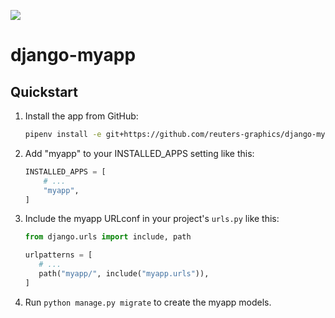 ![](https://graphics.thomsonreuters.com/style-assets/images/logos/reuters-graphics-logo/svg/graphics-logo-color-dark.svg)

# django-myapp

## Quickstart

1. Install the app from GitHub:

   ```bash
   pipenv install -e git+https://github.com/reuters-graphics/django-myapp.git#egg=myapp
   ```

2. Add "myapp" to your INSTALLED_APPS setting like this:

   ```python
   INSTALLED_APPS = [
       # ...
       "myapp",
   ]
   ```

3. Include the myapp URLconf in your project's `urls.py` like this:

   ```python
   from django.urls import include, path

   urlpatterns = [
      # ...
      path("myapp/", include("myapp.urls")),
   ]
   ```

4. Run `python manage.py migrate` to create the myapp models.
